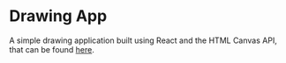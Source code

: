 # Drawing App

A simple drawing application built using React and the HTML Canvas API, that can be found [here](https://solaomi.com/paintbrush/).
